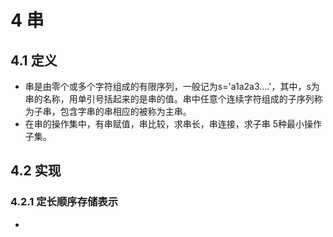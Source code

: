 # 4 串
## 4.1 定义
* 串是由零个或多个字符组成的有限序列，一般记为s='a1a2a3....'，其中，s为串的名称，用单引号括起来的是串的值。串中任意个连续字符组成的子序列称为子串，包含字串的串相应的被称为主串。
* 在串的操作集中，有串赋值，串比较，求串长，串连接，求子串   5种最小操作子集。
## 4.2 实现
### 4.2.1 定长顺序存储表示
* 
